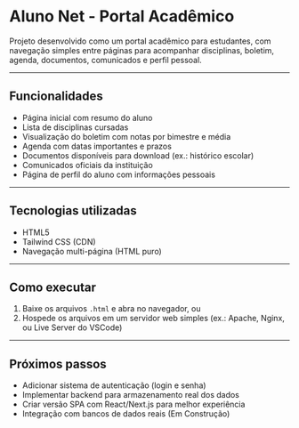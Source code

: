 # Aluno Net - Portal Acadêmico

Projeto desenvolvido como um portal acadêmico para estudantes, com navegação simples entre páginas para acompanhar disciplinas, boletim, agenda, documentos, comunicados e perfil pessoal.

---

## Funcionalidades

- Página inicial com resumo do aluno
- Lista de disciplinas cursadas
- Visualização do boletim com notas por bimestre e média
- Agenda com datas importantes e prazos
- Documentos disponíveis para download (ex.: histórico escolar)
- Comunicados oficiais da instituição
- Página de perfil do aluno com informações pessoais

---

## Tecnologias utilizadas

- HTML5
- Tailwind CSS (CDN)
- Navegação multi-página (HTML puro)

---

## Como executar

1. Baixe os arquivos `.html` e abra no navegador, ou  
2. Hospede os arquivos em um servidor web simples (ex.: Apache, Nginx, ou Live Server do VSCode)

---

## Próximos passos

- Adicionar sistema de autenticação (login e senha)  
- Implementar backend para armazenamento real dos dados  
- Criar versão SPA com React/Next.js para melhor experiência  
- Integração com bancos de dados reais
(Em Construção)
